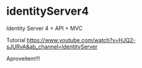 # identityServer4
Identity Server 4 + API + MVC

Tutorial
https://www.youtube.com/watch?v=HJQ2-sJURvA&ab_channel=IdentityServer


Aproveitem!!!
